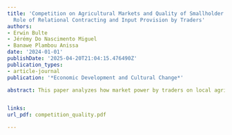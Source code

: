 ```yaml
---
title: 'Competition on Agricultural Markets and Quality of Smallholder Supply: The
  Role of Relational Contracting and Input Provision by Traders'
authors:
- Erwin Bulte
- Jérémy Do Nascimento Miguel
- Banawe Plambou Anissa
date: '2024-01-01'
publishDate: '2025-04-20T21:04:15.476490Z'
publication_types:
- article-journal
publication: '*Economic Development and Cultural Change*'

abstract: This paper analyzes how market power by traders on local agricultural spot markets affects investment in crop quality by smallholders in a context with “imperfect institutions” and with incomplete input markets.  When local markets become more competitive, fewer farmers are included in relational contracting with traders, and farmers who remain in such relationships receive less support from traders. We document empirical evidence from local wheat markets in Ethiopia that is consistent with the theory.


links:
url_pdf: competition_quality.pdf

---
```

